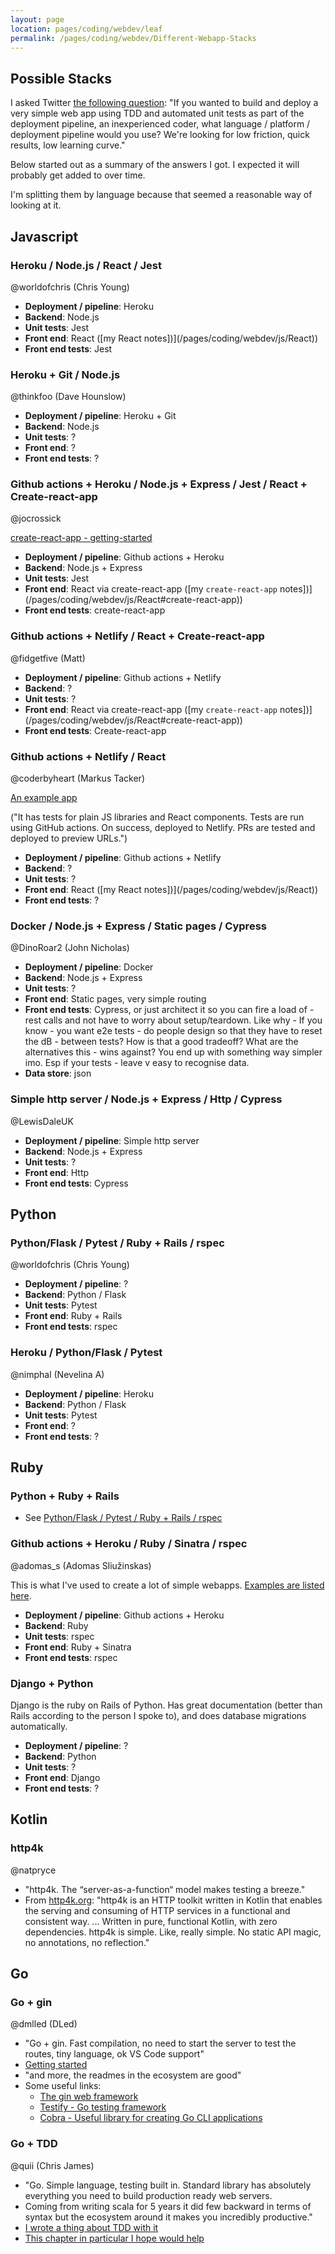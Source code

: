 ```yaml
---
layout: page
location: pages/coding/webdev/leaf
permalink: /pages/coding/webdev/Different-Webapp-Stacks
---
```


## Possible Stacks

I asked Twitter [the following question](https://twitter.com/ClareSudbery/status/1403060911657701378?s=20): "If you wanted to build and deploy a very simple web app using TDD and automated unit tests as part of the deployment pipeline, an inexperienced coder, what language / platform / deployment pipeline would you use? We're looking for low friction, quick results, low learning curve."

Below started out as a summary of the answers I got. I expected it will probably get added to over time.

I'm splitting them by language because that seemed a reasonable way of looking at it.

## Javascript

### Heroku / Node.js / React / Jest

@worldofchris (Chris Young)

- **Deployment / pipeline**: Heroku
- **Backend**: Node.js
- **Unit tests**: Jest
- **Front end**: React ([my React notes])](/pages/coding/webdev/js/React))
- **Front end tests**: Jest

### Heroku + Git / Node.js

@thinkfoo (Dave Hounslow)

- **Deployment / pipeline**: Heroku + Git
- **Backend**: Node.js
- **Unit tests**: ?
- **Front end**: ?
- **Front end tests**: ?

### Github actions + Heroku / Node.js + Express / Jest / React + Create-react-app

@jocrossick

[create-react-app - getting-started](https://create-react-app.dev/docs/getting-started/)

- **Deployment / pipeline**: Github actions + Heroku
- **Backend**: Node.js + Express
- **Unit tests**: Jest
- **Front end**: React via create-react-app ([my `create-react-app` notes])](/pages/coding/webdev/js/React#create-react-app))
- **Front end tests**: create-react-app

### Github actions + Netlify / React + Create-react-app

@fidgetfive (Matt)

- **Deployment / pipeline**: Github actions + Netlify
- **Backend**: ?
- **Unit tests**: ?
- **Front end**: React via create-react-app ([my `create-react-app` notes])](/pages/coding/webdev/js/React#create-react-app)) 
- **Front end tests**: Create-react-app

### Github actions + Netlify / React

@coderbyheart (Markus Tacker)

[An example app](https://github.com/coderbyheart/tdd-web-app)

("It has tests for plain JS libraries and React components. Tests are run using GitHub actions. On success, deployed to Netlify. PRs are tested and deployed to preview URLs.")

- **Deployment / pipeline**: Github actions + Netlify
- **Backend**: ?
- **Unit tests**: ?
- **Front end**: React ([my React notes])](/pages/coding/webdev/js/React))
- **Front end tests**: ?

### Docker / Node.js + Express / Static pages / Cypress

@DinoRoar2 (John Nicholas)

- **Deployment / pipeline**: Docker
- **Backend**: Node.js + Express
- **Unit tests**: ?
- **Front end**: Static pages, very simple routing 
- **Front end tests**: Cypress, or just architect it so you can fire a load of - rest calls and not have to worry about setup/teardown. Like why - If you know - you want e2e tests - do people design so that they have to reset the dB - between tests? How is that a good tradeoff? What are the alternatives this - wins against? You end up with something way simpler imo. Esp if your tests - leave v easy to recognise data.
- **Data store**: json

### Simple http server / Node.js + Express / Http / Cypress

@LewisDaleUK

- **Deployment / pipeline**: Simple http server
- **Backend**: Node.js + Express
- **Unit tests**: ?
- **Front end**: Http
- **Front end tests**: Cypress

## Python 

### Python/Flask / Pytest / Ruby + Rails / rspec

@worldofchris (Chris Young)

- **Deployment / pipeline**: ?
- **Backend**: Python / Flask
- **Unit tests**: Pytest
- **Front end**: Ruby + Rails
- **Front end tests**: rspec

### Heroku / Python/Flask / Pytest

@nimphal (Nevelina A)

- **Deployment / pipeline**: Heroku
- **Backend**: Python / Flask
- **Unit tests**: Pytest
- **Front end**: ?
- **Front end tests**: ?

## Ruby

### Python + Ruby + Rails

- See [Python/Flask / Pytest / Ruby + Rails / rspec](#pythonflask--pytest--ruby--rails--rspec)

### Github actions + Heroku  / Ruby / Sinatra / rspec

@adomas_s (Adomas Sliužinskas)

This is what I've used to create a lot of simple webapps. [Examples are listed here](/pages/coding/lang/oo/ruby/Ruby#sinatra).

- **Deployment / pipeline**: Github actions + Heroku
- **Backend**: Ruby
- **Unit tests**: rspec
- **Front end**: Ruby + Sinatra
- **Front end tests**: rspec

### Django + Python

Django is the ruby on Rails of Python. Has great documentation (better than Rails according to the person I spoke to), and does database migrations automatically.

- **Deployment / pipeline**: ?
- **Backend**: Python
- **Unit tests**: ?
- **Front end**: Django
- **Front end tests**: ?

## Kotlin

### http4k

@natpryce

- "http4k. The “server-as-a-function“ model makes testing a breeze."
- From [http4k.org](https://www.http4k.org/blog/meet_http4k): "http4k is an HTTP toolkit written in Kotlin that enables the serving and consuming of HTTP services in a functional and consistent way. ... Written in pure, functional Kotlin, with zero dependencies. http4k is simple. Like, really simple. No static API magic, no annotations, no reflection."

## Go

### Go + gin

@dmlled (DLed)

- "Go + gin. Fast compilation, no need to start the server to test the routes, tiny language, ok VS Code support"
- [Getting started](gobyexample.com)
- "and more, the readmes in the ecosystem are good"
- Some useful links:
    - [The gin web framework](https://github.com/gin-gonic/gin)
    - [Testify - Go testing framework](https://github.com/stretchr/testify)
    - [Cobra - Useful library for creating Go CLI applications](https://github.com/spf13/cobra)

### Go + TDD

@quii (Chris James)

- "Go. Simple language, testing built in. Standard library has absolutely everything you need to build production ready web servers.
- Coming from writing scala for 5 years it did few backward in terms of syntax but the ecosystem around it makes you incredibly productive."
- [I wrote a thing about TDD with it](https://quii.gitbook.io/learn-go-with-tests/)
- [This chapter in particular I hope would help](https://quii.gitbook.io/learn-go-with-tests/build-an-application/http-server)



